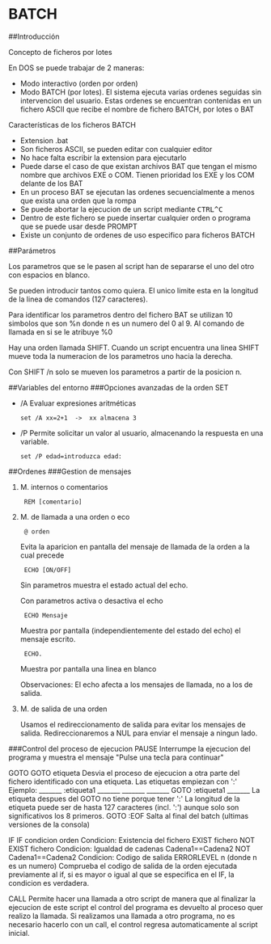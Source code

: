 BATCH
=====


##Introducción

Concepto de ficheros por lotes

En DOS se puede trabajar de 2 maneras:

- Modo interactivo (orden por orden)
- Modo BATCH (por lotes). El sistema ejecuta varias ordenes seguidas sin intervencion del usuario. Estas ordenes se encuentran contenidas en un fichero ASCII que recibe el nombre de fichero BATCH, por lotes o BAT

Características de los ficheros BATCH
- Extension .bat
- Son ficheros ASCII, se pueden editar con cualquier editor
- No hace falta escribir la extension para ejecutarlo
- Puede darse el caso de que existan archivos BAT que tengan el mismo nombre que archivos EXE o COM. Tienen prioridad los EXE y los COM delante de los BAT
- En un proceso BAT se ejecutan las ordenes secuencialmente a menos que exista una orden que la rompa
- Se puede abortar la ejecucion de un script mediante <kbd>CTRL^C</kbd>
- Dentro de este fichero se puede insertar cualquier orden o programa que se puede usar desde PROMPT
- Existe un conjunto de ordenes de uso especifico para ficheros BATCH


##Parámetros

Los parametros que se le pasen al script han de separarse el uno del otro con espacios en blanco.

Se pueden introducir tantos como quiera. El unico limite esta en la longitud de la linea de comandos (127 caracteres).

Para identificar los parametros dentro del fichero BAT se utilizan 10 simbolos que son %n donde n es un numero del 0 al 9. Al comando de llamada en si se le atribuye %0

Hay una orden llamada SHIFT. Cuando un script encuentra una linea SHIFT mueve toda la numeracion de los parametros uno hacia la derecha.

Con SHIFT /n solo se mueven los parametros a partir de la posicion n.

##Variables del entorno
###Opciones avanzadas de la orden SET

- /A Evaluar expresiones aritméticas

      set /A xx=2+1  ->  xx almacena 3

- /P Permite solicitar un valor al usuario, almacenando la respuesta en una variable.

      set /P edad=introduzca edad:

##Ordenes
###Gestion de mensajes

1.  M. internos o comentarios

         REM [comentario]

2.  M. de llamada a una orden o eco

         @ orden

    Evita la aparicion en pantalla del mensaje de llamada de la orden a la cual precede

         ECHO [ON/OFF]

    Sin parametros muestra el estado actual del echo.

    Con parametros activa o desactiva el echo

         ECHO Mensaje

    Muestra por pantalla (independientemente del estado del echo) el mensaje escrito.

         ECHO.

    Muestra por pantalla una linea en blanco

    Observaciones: El echo afecta a los mensajes de llamada, no a los de salida.

3.  M. de salida de una orden

    Usamos el redireccionamento de salida para evitar los mensajes de salida. Redireccionaremos a NUL para enviar el mensaje a ningun lado.

###Control del proceso de ejecucion
PAUSE
	Interrumpe la ejecucion del programa y muestra el mensaje "Pulse una tecla para continuar"

GOTO
	GOTO etiqueta
	Desvia el proceso de ejecucion a otra parte del fichero identificado con una etiqueta.
	Las etiquetas empiezan con ':'
	Ejemplo:
		_______
		:etiqueta1
		_______
		_______
		_______
		GOTO :etiqueta1
		_______
	La etiqueta despues del GOTO no tiene porque tener ':'
	La longitud de la etiqueta puede ser de hasta 127 caracteres (incl. ':') aunque solo son significativos los 8 primeros.
	GOTO :EOF Salta al final del batch (ultimas versiones de la consola)

IF
	IF condicion orden
	Condicion: Existencia del fichero
		EXIST fichero
		NOT EXIST fichero
	Condicion: Igualdad de cadenas
		Cadena1==Cadena2
		NOT Cadena1==Cadena2
	Condicion: Codigo de salida
		ERRORLEVEL n (donde n es un numero)
		Comprueba el codigo de salida de la orden ejecutada previamente al if, si es mayor o igual al que se especifica en el IF, la condicion es verdadera.

CALL
	Permite hacer una llamada a otro script de manera que al finalizar la ejecucion de este script el control del programa es devuelto al proceso quer realizo la llamada.
	Si realizamos una llamada a otro programa, no es necesario hacerlo con un call, el control regresa automaticamente al script inicial.

